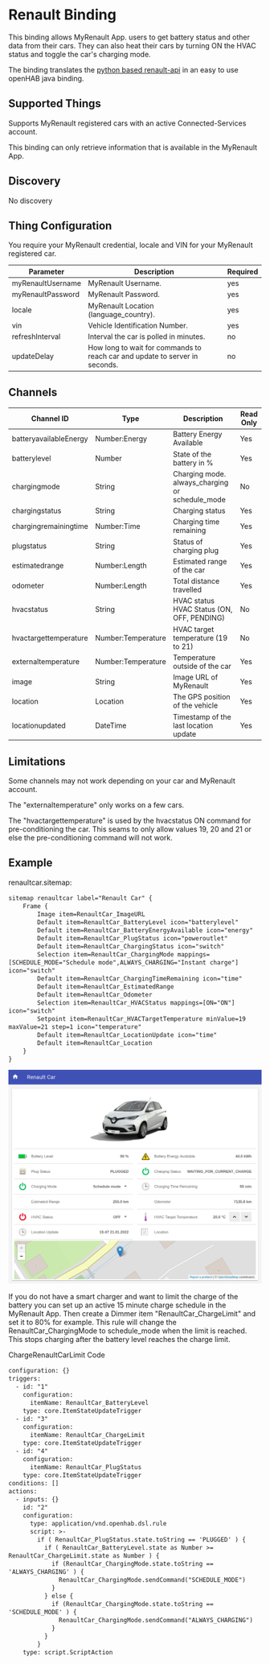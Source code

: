 # Renault Binding

This binding allows MyRenault App. users to get battery status and other data from their cars. 
They can also heat their cars by turning ON the HVAC status and toggle the car's charging mode.

The binding translates the [python based renault-api](https://renault-api.readthedocs.io/en/latest/) in an easy to use openHAB java binding. 


## Supported Things

Supports MyRenault registered cars with an active Connected-Services account.

This binding can only retrieve information that is available in the MyRenault App.


## Discovery

No discovery


## Thing Configuration

You require your MyRenault credential, locale and VIN for your MyRenault registered car.

| Parameter         | Description                                                                | Required |
|-------------------|----------------------------------------------------------------------------|----------|
| myRenaultUsername | MyRenault Username.                                                        | yes      |
| myRenaultPassword | MyRenault Password.                                                        | yes      |
| locale            | MyRenault Location (language_country).                                     | yes      |
| vin               | Vehicle Identification Number.                                             | yes      |
| refreshInterval   | Interval the car is polled in minutes.                                     | no       |
| updateDelay       | How long to wait for commands to reach car and update to server in seconds.| no       |


## Channels

| Channel ID             | Type               | Description                                     | Read Only |
|------------------------|--------------------|-------------------------------------------------|-----------|
| batteryavailableEnergy | Number:Energy      | Battery Energy Available                        | Yes       |
| batterylevel           | Number             | State of the battery in %                       | Yes       |
| chargingmode           | String             | Charging mode. always_charging or schedule_mode | No        |
| chargingstatus         | String             | Charging status                                 | Yes       |
| chargingremainingtime  | Number:Time        | Charging time remaining                         | Yes       |
| plugstatus             | String             | Status of charging plug                         | Yes       |
| estimatedrange         | Number:Length      | Estimated range of the car                      | Yes       |
| odometer               | Number:Length      | Total distance travelled                        | Yes       |
| hvacstatus             | String             | HVAC status HVAC Status (ON, OFF, PENDING)      | No        |
| hvactargettemperature  | Number:Temperature | HVAC target temperature (19 to 21)              | No        |
| externaltemperature    | Number:Temperature | Temperature outside of the car                  | Yes       |
| image                  | String             | Image URL of MyRenault                          | Yes       |
| location               | Location           | The GPS position of the vehicle                 | Yes       |
| locationupdated        | DateTime           | Timestamp of the last location update           | Yes       |


## Limitations

Some channels may not work depending on your car and MyRenault account.

The "externaltemperature" only works on a few cars.

The "hvactargettemperature" is used by the hvacstatus ON command for pre-conditioning the car. 
This seams to only allow values 19, 20 and 21 or else the pre-conditioning command will not work.


## Example

renaultcar.sitemap:

```
sitemap renaultcar label="Renault Car" {
    Frame {
        Image item=RenaultCar_ImageURL
        Default item=RenaultCar_BatteryLevel icon="batterylevel"
        Default item=RenaultCar_BatteryEnergyAvailable icon="energy"
        Default item=RenaultCar_PlugStatus icon="poweroutlet"
        Default item=RenaultCar_ChargingStatus icon="switch"
        Selection item=RenaultCar_ChargingMode mappings=[SCHEDULE_MODE="Schedule mode",ALWAYS_CHARGING="Instant charge"] icon="switch"
        Default item=RenaultCar_ChargingTimeRemaining icon="time"
        Default item=RenaultCar_EstimatedRange
        Default item=RenaultCar_Odometer
        Selection item=RenaultCar_HVACStatus mappings=[ON="ON"] icon="switch"
        Setpoint item=RenaultCar_HVACTargetTemperature minValue=19 maxValue=21 step=1 icon="temperature"
        Default item=RenaultCar_LocationUpdate icon="time"
        Default item=RenaultCar_Location
    }
}
```

![Sitemap](doc/sitemap.png)

If you do not have a smart charger and want to limit the charge of the battery you can set up an  active 15 minute charge schedule in the MyRenault App.
Then create a Dimmer item "RenaultCar_ChargeLimit" and set it to 80% for example. This rule will change the RenaultCar_ChargingMode to schedule_mode when the limit is reached.
This stops charging after the battery level reaches the charge limit.

ChargeRenaultCarLimit Code

```
configuration: {}
triggers:
  - id: "1"
    configuration:
      itemName: RenaultCar_BatteryLevel
    type: core.ItemStateUpdateTrigger
  - id: "3"
    configuration:
      itemName: RenaultCar_ChargeLimit
    type: core.ItemStateUpdateTrigger
  - id: "4"
    configuration:
      itemName: RenaultCar_PlugStatus
    type: core.ItemStateUpdateTrigger
conditions: []
actions:
  - inputs: {}
    id: "2"
    configuration:
      type: application/vnd.openhab.dsl.rule
      script: >-
        if ( RenaultCar_PlugStatus.state.toString == 'PLUGGED' ) {
          if ( RenaultCar_BatteryLevel.state as Number >= RenaultCar_ChargeLimit.state as Number ) {
            if (RenaultCar_ChargingMode.state.toString == 'ALWAYS_CHARGING' ) {
              RenaultCar_ChargingMode.sendCommand("SCHEDULE_MODE")
            }
          } else {
            if (RenaultCar_ChargingMode.state.toString == 'SCHEDULE_MODE' ) {
              RenaultCar_ChargingMode.sendCommand("ALWAYS_CHARGING")
            }
          }
        }
    type: script.ScriptAction

```
